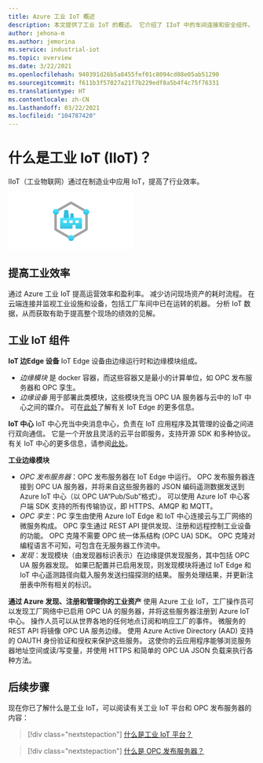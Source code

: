```yaml
---
title: Azure 工业 IoT 概述
description: 本文提供了工业 IoT 的概述。 它介绍了 IIoT 中的车间连接和安全组件。
author: jehona-m
ms.author: jemorina
ms.service: industrial-iot
ms.topic: overview
ms.date: 3/22/2021
ms.openlocfilehash: 940391d26b5a8455fef01c8094cd08e05ab51290
ms.sourcegitcommit: f611b3f57027a21f7b229edf8a5b4f4c75f76331
ms.translationtype: HT
ms.contentlocale: zh-CN
ms.lasthandoff: 03/22/2021
ms.locfileid: "104787420"
---
```

# <a name="what-is-industrial-iot-iiot"></a>什么是工业 IoT (IIoT)？

IIoT（工业物联网）通过在制造业中应用 IoT，提高了行业效率。

![工业 IoT](media/overview-what-is-Industrial-IoT/icon-255-px.png)

## <a name="improve-industrial-efficiencies"></a>提高工业效率
通过 Azure 工业 IoT 提高运营效率和盈利率。 减少访问现场资产的耗时流程。 在云端连接并监视工业设施和设备，包括工厂车间中已在运转的机器。 分析 IoT 数据，从而获取有助于提高整个现场的绩效的见解。

## <a name="industrial-iot-components"></a>工业 IoT 组件

**IoT 边Edge 设备** IoT Edge 设备由边缘运行时和边缘模块组成。 
- *边缘模块* 是 docker 容器，而这些容器又是最小的计算单位，如 OPC 发布服务器和 OPC 孪生。 
- *边缘设备* 用于部署此类模块，这些模块充当 OPC UA 服务器与云中的 IoT 中心之间的媒介。 可在[此处](https://azure.microsoft.com/services/iot-edge/)了解有关 IoT Edge 的更多信息。

**IoT 中心** IoT 中心充当中央消息中心，负责在 IoT 应用程序及其管理的设备之间进行双向通信。 它是一个开放且灵活的云平台即服务，支持开源 SDK 和多种协议。 有关 IoT 中心的更多信息，请参阅[此处](https://azure.microsoft.com/services/iot-hub/)。

**工业边缘模块**
- *OPC 发布服务器*：OPC 发布服务器在 IoT Edge 中运行。 OPC 发布服务器连接到 OPC UA 服务器，并将来自这些服务器的 JSON 编码遥测数据发送到 Azure IoT 中心（以 OPC UA“Pub/Sub”格式）。 可以使用 Azure IoT 中心客户端 SDK 支持的所有传输协议，即 HTTPS、AMQP 和 MQTT。
- *OPC 孪生*：PC 孪生由使用 Azure IoT Edge 和 IoT 中心连接云与工厂网络的微服务构成。 OPC 孪生通过 REST API 提供发现、注册和远程控制工业设备的功能。 OPC 克隆不需要 OPC 统一体系结构 (OPC UA) SDK。 OPC 克隆对编程语言不可知，可包含在无服务器工作流中。
- *发现*：发现模块（由发现器标识表示）在边缘提供发现服务，其中包括 OPC UA 服务器发现。 如果已配置并已启用发现，则发现模块将通过 IoT Edge 和 IoT 中心遥测路径向载入服务发送扫描探测的结果。 服务处理结果，并更新注册表中所有相关的标识。


**通过 Azure 发现、注册和管理你的工业资产** 使用 Azure 工业 IoT，工厂操作员可以发现工厂网络中已启用 OPC UA 的服务器，并将这些服务器注册到 Azure IoT 中心。 操作人员可以从世界各地的任何地点订阅和响应工厂的事件。 微服务的 REST API 将镜像 OPC UA 服务边缘。 使用 Azure Active Directory (AAD) 支持的 OAUTH 身份验证和授权来保护这些服务。 这使你的云应用程序能够浏览服务器地址空间或读/写变量，并使用 HTTPS 和简单的 OPC UA JSON 负载来执行各种方法。

## <a name="next-steps"></a>后续步骤
现在你已了解什么是工业 IoT，可以阅读有关工业 IoT 平台和 OPC 发布服务器的内容：

> [!div class="nextstepaction"]
> [什么是工业 IoT 平台？](overview-what-is-industrial-iot-platform.md)

> [!div class="nextstepaction"]
> [什么是 OPC 发布服务器？](overview-what-is-opc-publisher.md)